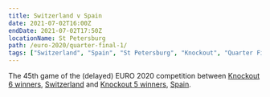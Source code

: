 ```yaml
---
title: Switzerland v Spain
date: 2021-07-02T16:00Z
endDate: 2021-07-02T17:50Z
locationName: St Petersburg
path: /euro-2020/quarter-final-1/
tags: ["Switzerland", "Spain", "St Petersburg", "Knockout", "Quarter Final", "EURO 2020"]
---
```

The 45th game of the (delayed) EURO 2020 competition between [Knockout 6 winners](/euro-2020/knockout-6), [Switzerland](/switzerland) and [Knockout 5 winners](/euro-2020/knockout-5), [Spain](/spain).
